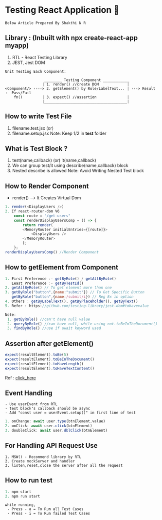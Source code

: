 # Testing React Application 🔧
    Below Article Prepared By Shakthi N R

## Library : (Inbuilt with npx create-react-app myapp)
1. RTL - React Testing Library
2. JEST, Jest DOM

```
Unit Testing Each Component:

                  ________ Testing Component ____________
                 | 1. render() //create DOM             |
<Component/> ----> 2. getElement() by Role/LabelText... | ---> Result :  Pass/Fail
    fn()         | 3. expect() //assertion              |
                 |______________________________________|

```
## How to write Test File
1. filename.test.jsx (or)
2. filename.setup.jsx
   Note: Keep 1/2 in __test__ folder

## What is Test Block ?

1. test(name,callback) (or) it(name,callback)
2. We can group test/it using describe(name,callback) block
3. Nested describe is allowed
Note: Avoid Writing Nested Test block
 

## How to Render Component
   - render(<Component>) --> It Creates Virtual Dom
```JavaScript 
1. render(<DisplayUsers />)
2. If react-router-dom V6 
    const route = "/get-users"
    const renderDisplayUsersComp = () => {
        return render(
        <MemoryRouter initialEntries={[route]}>
            <DisplayUsers />
        </MemoryRouter>
        );
    };
renderDisplayUsersComp() //Render Component
```


## How to getElement from Component

``` JavaScript
1. First Preference :- getByRole() / getAllByRole()
   Least Preference :- getByTestId()
2. getAllByRole() // To get element more than one
3. getByRole("button",{name:"submit"}) // To Get Specific Button
   getByRole("button",{name:/submit/i}) // Reg Ex in option
4. Others : getByLabelText(), getByPlaceholder(), getByText()
5. Refer : https://github.com/testing-library/jest-dom#tohavevalue

Note:
 1. getByRole() //can't have null value
 2. queryByRole() //can have null, while using not.toBeInTheDocument() use this
 3. findByRole() //use if await keyword used
```


## Assertion after getElement()

```JavaScript
expect(resultElement).toBe(5)
expect(resultElement).toBeInTheDocument()
expect(resultElement).toHaveLength()
expect(resultElement).toHaveTextContent()
```
Ref : [click_here](https://github.com/testing-library/jest-dom)

## Event Handling
```
- Use userEvent from RTL
- test block's callback should be async
- Add "const user = userEvent.setup()" in first line of test
```
```JavaScript
1. onChange: await user.type(btnElement,value)
2. onClick: await user.click(btnElement)
3. doubleClick: await user.dblClick(btnElement)
```

## For Handling API Request Use
```
1. MSW() - Recommend library by RTL
2. Create mockServer and handler
3. listen,reset,close the server after all the request
```

## How to run test

```JavaScript
1. npm start
2. npm run start
```
```
while running,
 - Press - a = To Run all Test Cases
 - Press - i = To Run failed Test Cases